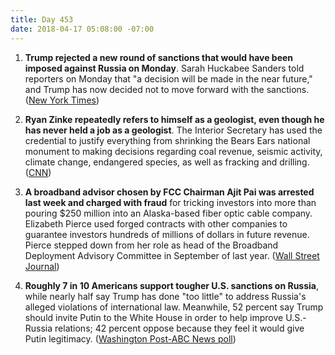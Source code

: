 ```yaml
---
title: Day 453
date: 2018-04-17 05:08:00 -07:00
---
```


1. **Trump rejected a new round of sanctions that would have been imposed against Russia on Monday**. Sarah Huckabee Sanders told reporters on Monday that "a decision will be made in the near future," and Trump has now decided not to move forward with the sanctions. ([New York Times](https://www.nytimes.com/2018/04/16/us/politics/trump-rejects-sanctions-russia-syria.html))

2. **Ryan Zinke repeatedly refers to himself as a geologist, even though he has never held a job as a geologist**. The Interior Secretary has used the credential to justify everything from shrinking the Bears Ears national monument to making decisions regarding coal revenue, seismic activity, climate change, endangered species, as well as fracking and drilling. ([CNN](https://www.cnn.com/2018/04/17/politics/ryan-zinke-geologist-interior-secretary/index.html))

3. **A broadband advisor chosen by FCC Chairman Ajit Pai was arrested last week and charged with fraud** for tricking investors into more than pouring $250 million into an Alaska-based fiber optic cable company. Elizabeth Pierce used forged contracts with other companies to guarantee investors hundreds of millions of dollars in future revenue. Pierce stepped down from her role as head of the  Broadband Deployment Advisory Committee in September of last year. ([Wall Street Journal](https://www.wsj.com/articles/former-ceo-of-alaska-telecom-firm-accused-of-fraud-1523559675))

4. **Roughly 7 in 10 Americans support tougher U.S. sanctions on Russia**, while nearly half say Trump has done "too little" to address Russia's alleged violations of international law. Meanwhile, 52 percent say Trump should invite Putin to the White House in order to help improve U.S.-Russia relations; 42 percent oppose because they feel it would give Putin legitimacy. ([Washington Post-ABC News poll](https://www.washingtonpost.com/news/the-fix/wp/2018/04/17/large-majority-supports-tougher-russia-sanctions-post-abc-poll-finds/?utm_term=.66c7bff2533f))